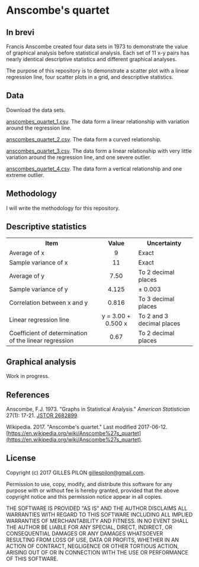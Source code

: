 # Anscombe's quartet

## In brevi

Francis Anscombe created four data sets in 1973 to demonstrate the value of graphical analysis before statistical analysis. Each set of 11 x-y pairs has nearly identical descriptive statistics and different graphical analyses.

The purpose of this repository is to demonstrate a scatter plot with a linear regression line, four scatter plots in a grid, and descriptive statistics.

## Data

Download the data sets.

[anscombes_quartet_1.csv](https://drive.google.com/open?id=0BzrdQfHR2I5DQXNaMU83Yjljb1U). The data form a linear relationship with variation around the regression line.

[anscombes_quartet_2.csv](https://drive.google.com/open?id=0BzrdQfHR2I5DcVE4QlA3OWx0eEE). The data form a curved relationship.

[anscombes_quartet_3.csv](https://drive.google.com/open?id=0BzrdQfHR2I5DUXljMHRhend6d28). The data form a linear relationship with very little variation around the regression line, and one severe outlier.

[anscombes_quartet_4.csv](https://drive.google.com/open?id=0BzrdQfHR2I5DTzZtUnVrTWJWUmc). The data form a vertical relationship and one extreme outlier.

## Methodology

I will write the methodology for this repository.

## Descriptive statistics

<table>
<tr>
<th>Item</th>
<th>Value</th>
<th>Uncertainty</th>
</tr>
<tr>
<td>Average of x</td>
<td align="center">9</td>
<td>Exact</td>
</tr>
<tr>
<td>Sample variance of x</td>
<td align="center">11</td>
<td>Exact</td>
</tr>
<tr>
<td>Average of y</td>
<td align="center">7.50</td>
<td>To 2 decimal places</td>
</tr>
<tr>
<td>Sample variance of y</td>
<td align="center">4.125</td>
<td>&plusmn; 0.003</td>
</tr>
<tr>
<td>Correlation between x and y</td>
<td align="center">0.816</td>
<td>To 3 decimal places</td>
</tr>
<tr>
<td>Linear regression line</td>
<td align="center">y = 3.00 + 0.500 x</td>
<td>To 2 and 3 decimal places</td>
</tr>
<tr>
<td>Coefficient of determination of the linear regression</td>
<td align="center">0.67</td>
<td>To 2 decimal places</td>
</tr>
</table>

##  Graphical analysis

Work in progress.

## References

Anscombe, F.J. 1973. "Graphs in Statistical Analysis." *American Statistician* 27(1): 17-21. [JSTOR 2682899](https://www.jstor.org/stable/2682899).

Wikipedia. 2017. "Anscombe's quartet." Last modified 2017-06-12. [https://en.wikipedia.org/wiki/Anscombe%27s_quartet](https://en.wikipedia.org/wiki/Anscombe%27s_quartet).

## License

Copyright (c) 2017 GILLES PILON <gillespilon@gmail.com>.

Permission to use, copy, modify, and distribute this software for any purpose with or without fee is hereby granted, provided that the above copyright notice and this permission notice appear in all copies.

THE SOFTWARE IS PROVIDED "AS IS" AND THE AUTHOR DISCLAIMS ALL WARRANTIES WITH REGARD TO THIS SOFTWARE INCLUDING ALL IMPLIED WARRANTIES OF MERCHANTABILITY AND FITNESS. IN NO EVENT SHALL THE AUTHOR BE LIABLE FOR ANY SPECIAL, DIRECT, INDIRECT, OR CONSEQUENTIAL DAMAGES OR ANY DAMAGES WHATSOEVER RESULTING FROM LOSS OF USE, DATA OR PROFITS, WHETHER IN AN ACTION OF CONTRACT, NEGLIGENCE OR OTHER TORTIOUS ACTION, ARISING OUT OF OR IN CONNECTION WITH THE USE OR PERFORMANCE OF THIS SOFTWARE.
